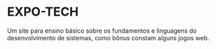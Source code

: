 # EXPO-TECH
Um site para ensino básico sobre os fundamentos e linguagens do desenvolvimento de sistemas, como bônus constam alguns jogos web.
